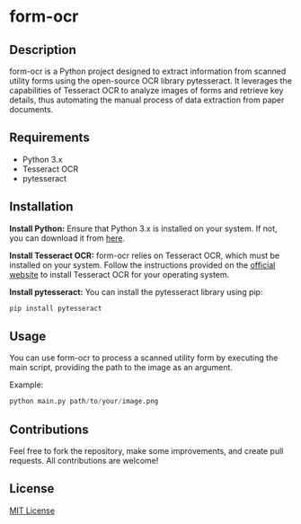 # form-ocr
## Description
form-ocr is a Python project designed to extract information from scanned utility forms using the open-source OCR library pytesseract. It leverages the capabilities of Tesseract OCR to analyze images of forms and retrieve key details, thus automating the manual process of data extraction from paper documents.

## Requirements
- Python 3.x
- Tesseract OCR
- pytesseract

## Installation
**Install Python:** Ensure that Python 3.x is installed on your system. If not, you can download it from [here](https://www.python.org/downloads/).

**Install Tesseract OCR:** form-ocr relies on Tesseract OCR, which must be installed on your system. Follow the instructions provided on the [official website](https://github.com/tesseract-ocr/tesseract) to install Tesseract OCR for your operating system.

**Install pytesseract:** You can install the pytesseract library using pip:

``` python
pip install pytesseract
```

## Usage
You can use form-ocr to process a scanned utility form by executing the main script, providing the path to the image as an argument.

Example:

``` python
python main.py path/to/your/image.png
```

## Contributions
Feel free to fork the repository, make some improvements, and create pull requests. All contributions are welcome!

## License
[MIT License](url)

